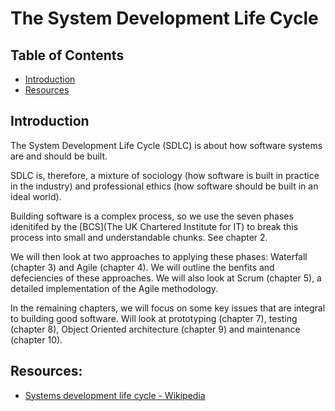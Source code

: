 # The System Development Life Cycle

## Table of Contents

* [Introduction](#introduction)
* [Resources](#resources)

## Introduction

The System Development Life Cycle (SDLC) is about how software systems are and should be built.

SDLC is, therefore, a mixture of sociology (how software is built in practice in the industry) and professional ethics (how software should be built in an ideal world).

Building software is a complex process, so we use the seven phases idenitifed by the [BCS](The UK Chartered Institute for IT) to break this process into small and understandable chunks. See chapter 2.

We will then look at two approaches to applying these phases: Waterfall (chapter 3) and Agile (chapter 4). We will outline the benfits and defeciencies of these approaches. We will also look at Scrum (chapter 5), a detailed implementation of the Agile methodology.

In the remaining chapters, we will focus on some key issues that are integral to building good software. Will look at prototyping (chapter 7), testing (chapter 8), Object Oriented architecture (chapter 9) and maintenance (chapter 10).

## Resources:

* [Systems development life cycle - Wikipedia](https://en.wikipedia.org/wiki/Systems_development_life_cycle)
